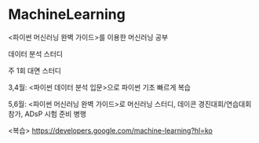 # MachineLearning
&lt;파이썬 머신러닝 완벽 가이드>를 이용한 머신러닝 공부

데이터 분석 스터디

주 1회 대면 스터디

3,4월: <파이썬 데이터 분석 입문>으로 파이썬 기초 빠르게 복습

5,6월: <파이썬 머신러닝 완벽 가이드>로 머신러닝 스터디, 데이콘 경진대회/연습대회 참가, ADsP 시험 준비 병행


<복습>
https://developers.google.com/machine-learning?hl=ko

